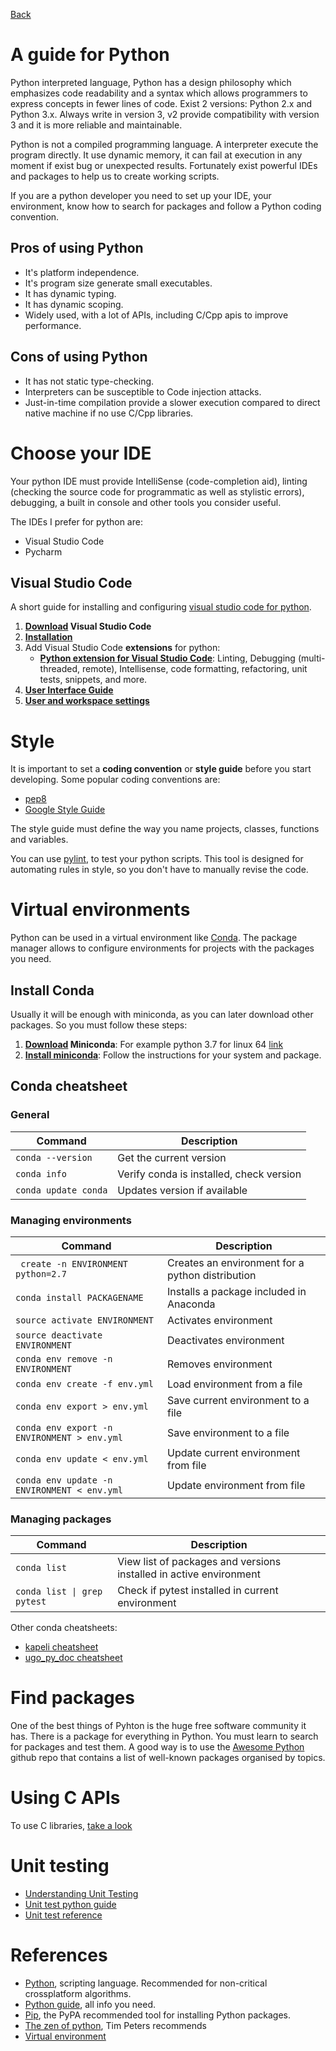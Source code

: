 [Back](https://github.com/Catacrockers/WikiTocha/blob/master/en/programming_languages/main.md)

# A guide for Python

Python interpreted language, Python has a design philosophy which emphasizes code readability and a syntax which allows programmers to express concepts in fewer lines of code. Exist 2 versions: Python 2.x and Python 3.x. Always write in version 3, v2 provide compatibility with version 3 and it is more reliable and maintainable.

Python is not a compiled programming language. A interpreter execute the program directly. It use dynamic memory, it can fail at execution in any moment if exist bug or unexpected results. Fortunately exist powerful IDEs and packages to help us to create working scripts.

If you are a python developer you need to set up your IDE, your environment, know how to search for packages and follow a Python coding convention.

## Pros of using Python

* It's platform independence.
* It's program size generate small executables.
* It has dynamic typing.
* It has dynamic scoping.
* Widely used, with a lot of APIs, including C/Cpp apis to improve performance.

## Cons of using Python

* It has not static type-checking.
* Interpreters can be susceptible to Code injection attacks.
* Just-in-time compilation provide a slower execution compared to direct native machine if no use C/Cpp libraries.

# Choose your IDE

Your python IDE must provide IntelliSense (code-completion aid), linting (checking the source code for programmatic as well as stylistic errors), debugging, a built in console and other tools you consider useful.

The IDEs I prefer for python are:

* Visual Studio Code
* Pycharm

## Visual Studio Code

A short guide for installing and configuring [visual studio code for python](https://code.visualstudio.com/docs/languages/python).
1. **[Download](https://code.visualstudio.com/) Visual Studio Code**
2. **[Installation](https://code.visualstudio.com/docs/setup/linux)**
3. Add Visual Studio Code **extensions** for python:
   * **[Python extension for Visual Studio Code](https://marketplace.visualstudio.com/items?itemName=ms-python.python)**: Linting, Debugging (multi-threaded, remote), Intellisense, code formatting, refactoring, unit tests, snippets, and more.
4. **[User Interface Guide](https://code.visualstudio.com/docs/getstarted/userinterface)**
5. **[User and workspace settings](https://code.visualstudio.com/docs/getstarted/settings)**
  

# Style

It is important to set a **coding convention** or **style guide** before you start developing. Some popular coding conventions are:

* [pep8](https://www.python.org/dev/peps/pep-0008/)
* [Google Style Guide](https://google.github.io/styleguide/pyguide.html)

The style guide must define the way you name projects, classes, functions and variables.

You can use [pylint](http://mascandobits.es/programacion/integracion-de-pylint/), to test your python scripts. This tool is designed for automating rules in style, so you don't have to manually revise the code.

# Virtual environments

Python can be used in a virtual environment like [Conda](https://conda.io/docs/index.html). The package manager allows to configure environments for projects with the packages you need.

## Install Conda

Usually it will be enough with miniconda, as you can later download other packages. So you must follow these steps:
1. **[Download](https://conda.io/en/latest/miniconda.html) Miniconda**: For example python 3.7 for linux 64 [link](https://repo.anaconda.com/miniconda/Miniconda3-latest-Linux-x86_64.sh)
2. **[Install miniconda](https://conda.io/projects/conda/en/latest/user-guide/install/index.html)**: Follow the instructions for your system and package.

## Conda cheatsheet

### **General**
Command | Description
-------- | -----------
```conda --version``` | Get the current version
```conda info```                                  | Verify conda is installed, check version 
```conda update conda```                          | Updates version if available
### **Managing environments**
Command | Description
-------- | -----------
``` create -n ENVIRONMENT python=2.7```  | Creates an environment for a python distribution
```conda install PACKAGENAME ```                  | Installs a package included in Anaconda
```source activate ENVIRONMENT  ```               | Activates environment
```source deactivate ENVIRONMENT```               | Deactivates environment
```conda env remove -n ENVIRONMENT  ```           | Removes environment
```conda env create -f env.yml  ```               | Load environment from a file
```conda env export > env.yml    ```              | Save current environment to a file
```conda env export -n ENVIRONMENT > env.yml```   | Save environment to a file
```conda env update < env.yml     ```             | Update current environment from file
```conda env update -n ENVIRONMENT < env.yml```   | Update environment from file
### **Managing packages**
Command | Description
-------- | -----------
```conda list     ```                             | View list of packages and versions installed in active environment
<code>conda list &#124; grep pytest</code>        | Check if pytest installed in current environment

Other conda cheatsheets:
* [kapeli cheatsheet](https://kapeli.com/cheat_sheets/Conda.docset/Contents/Resources/Documents/index)
* [ugo_py_doc cheatsheet](https://ugoproto.github.io/ugo_py_doc/JN_CS/)

# Find packages

One of the best things of Pyhton is the huge free software community it has. There is a package for everything in Python. You must learn to search for packages and test them. A good way is to use the [Awesome Python](https://github.com/vinta/awesome-python) github repo that contains a list of well-known packages organised by topics.

# Using C APIs

To use C libraries, [take a look](https://docs.python.org/3.6/extending/extending.html)

# Unit testing

* [Understanding Unit Testing](https://jeffknupp.com/blog/2013/12/09/improve-your-python-understanding-unit-testing/)
* [Unit test python guide](http://docs.python-guide.org/en/latest/writing/tests/)
* [Unit test reference](https://docs.python.org/3/library/unittest.html)

# References

* [Python](https://en.wikipedia.org/wiki/Python_(programming_language)), scripting language. Recommended for non-critical crossplatform algorithms.
* [Python guide](http://docs.python-guide.org/en/latest/), all info you need.
* [Pip](https://pypi.python.org/pypi/pip), the PyPA recommended tool for installing Python packages.
* [The zen of python](https://www.python.org/dev/peps/pep-0020/), Tim Peters recommends
* [Virtual environment](https://itsfoss.com/python-setup-linux/)
